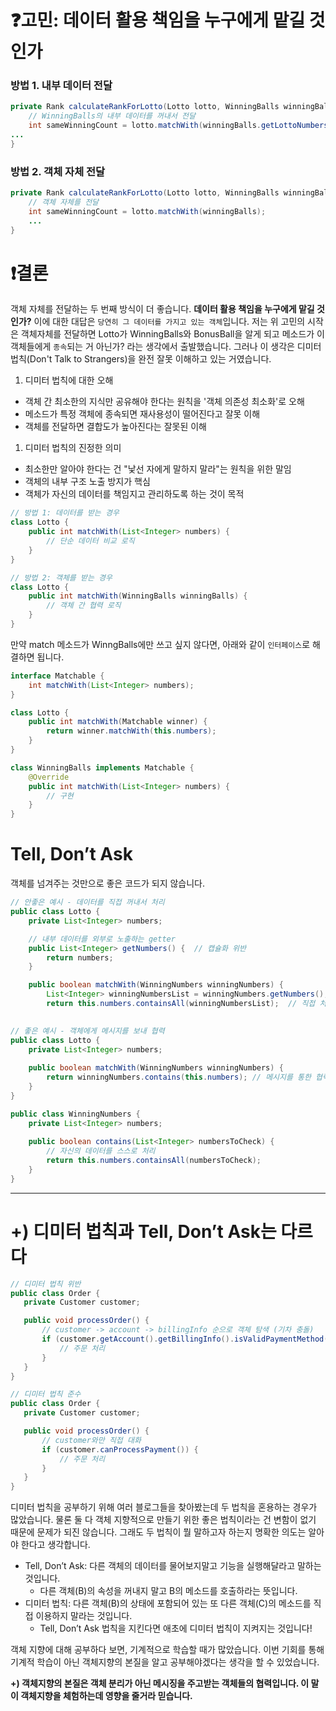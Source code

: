 # ❓고민: 데이터 활용 책임을 누구에게 맡길 것인가

### 방법 1. 내부 데이터 전달

```java
private Rank calculateRankForLotto(Lotto lotto, WinningBalls winningBalls, BonusBall bonusBall) {
    // WinningBalls의 내부 데이터를 꺼내서 전달
    int sameWinningCount = lotto.matchWith(winningBalls.getLottoNumbers());
...
}

```

### 방법 2. 객체 자체 전달

```java
private Rank calculateRankForLotto(Lotto lotto, WinningBalls winningBalls,      BonusBall bonusBall) {
    // 객체 자체를 전달
    int sameWinningCount = lotto.matchWith(winningBalls);
    ...
}

```

# ❗️결론

객체 자체를 전달하는 두 번째 방식이 더 좋습니다. **데이터 활용 책임을 누구에게 맡길 것인가?** 이에 대한 대답은 `당연히 그 데이터를 가지고 있는 객체`입니다. 저는 위 고민의 시작은 객체자체를 전달하면 Lotto가 WinningBalls와 BonusBall을 알게 되고 메소드가 이 객체들에게 `종속`되는 거 아닌가? 라는 생각에서 출발했습니다. 그러나 이 생각은 디미터 법칙(Don't Talk to Strangers)을 완전 잘못 이해하고 있는 거였습니다.

1. 디미터 법칙에 대한 오해
- 객체 간 최소한의 지식만 공유해야 한다는 원칙을 '객체 의존성 최소화'로 오해
- 메소드가 특정 객체에 종속되면 재사용성이 떨어진다고 잘못 이해
- 객체를 전달하면 결합도가 높아진다는 잘못된 이해

1. 디미터 법칙의 진정한 의미
- 최소한만 알아야 한다는 건 "낯선 자에게 말하지 말라"는 원칙을 위한 말임
- 객체의 내부 구조 노출 방지가 핵심
- 객체가 자신의 데이터를 책임지고 관리하도록 하는 것이 목적

```java
// 방법 1: 데이터를 받는 경우
class Lotto {
    public int matchWith(List<Integer> numbers) {
        // 단순 데이터 비교 로직
    }
}

// 방법 2: 객체를 받는 경우
class Lotto {
    public int matchWith(WinningBalls winningBalls) {
        // 객체 간 협력 로직
    }
}

```

만약 match 메소드가 WinngBalls에만 쓰고 싶지 않다면, 아래와 같이 `인터페이스`로 해결하면 됩니다.

```java
interface Matchable {
    int matchWith(List<Integer> numbers);
}

class Lotto {
    public int matchWith(Matchable winner) {
        return winner.matchWith(this.numbers);
    }
}

class WinningBalls implements Matchable {
    @Override
    public int matchWith(List<Integer> numbers) {
        // 구현
    }
}

```

# Tell,  Don’t Ask

객체를 넘겨주는 것만으로 좋은 코드가 되지 않습니다. 

```java
// 안좋은 예시 - 데이터를 직접 꺼내서 처리
public class Lotto {
    private List<Integer> numbers;

    // 내부 데이터를 외부로 노출하는 getter
    public List<Integer> getNumbers() {  // 캡슐화 위반
        return numbers;
    }

    public boolean matchWith(WinningNumbers winningNumbers) {
        List<Integer> winningNumbersList = winningNumbers.getNumbers();  // 데이터를 꺼내서
        return this.numbers.containsAll(winningNumbersList);  // 직접 처리
  

// 좋은 예시 - 객체에게 메시지를 보내 협력
public class Lotto {
    private List<Integer> numbers;
    
    public boolean matchWith(WinningNumbers winningNumbers) {
        return winningNumbers.contains(this.numbers); // 메시지를 통한 협력
    }
}

public class WinningNumbers {
    private List<Integer> numbers;
    
    public boolean contains(List<Integer> numbersToCheck) {
        // 자신의 데이터를 스스로 처리
        return this.numbers.containsAll(numbersToCheck);
    }
}
```

---

# **+) 디미터 법칙과 Tell, Don’t Ask는 다르다**

```java
// 디미터 법칙 위반
public class Order {
   private Customer customer;

   public void processOrder() {
       // customer -> account -> billingInfo 순으로 객체 탐색 (기차 충돌)
       if (customer.getAccount().getBillingInfo().isValidPaymentMethod()) {
           // 주문 처리
       }
   }
}

// 디미터 법칙 준수
public class Order {
   private Customer customer;

   public void processOrder() {
       // customer와만 직접 대화
       if (customer.canProcessPayment()) {
           // 주문 처리
       }
   }
}
```

디미터 법칙을 공부하기 위해 여러 블로그들을 찾아봤는데 두 법칙을 혼용하는 경우가 많았습니다. 물론 둘 다 객체 지향적으로 만들기 위한 좋은 법칙이라는 건 변함이 없기 때문에 문제가 되진 않습니다. 그래도 두 법칙이 뭘 말하고자 하는지 명확한 의도는 알아야 한다고 생각합니다.

- Tell, Don’t Ask: 다른 객체의 데이터를 물어보지말고 기능을 실행해달라고 말하는 것입니다.
    - 다른 객체(B)의 속성을 꺼내지 말고 B의 메소드를 호출하라는 뜻입니다.
- 디미터 법칙: 다른 객체(B)의 상태에 포함되어 있는 또 다른 객체(C)의 메소드를 직접 이용하지 말라는 것입니다.
    - Tell, Don’t Ask 법칙을 지킨다면 애초에 디미터 법칙이 지켜지는 것입니다!

객체 지향에 대해 공부하다 보면, 기계적으로 학습할 때가 많았습니다. 이번 기회를 통해 기계적 학습이 아닌 객체지향의 본질을 알고 공부해야겠다는 생각을 할 수 있었습니다. 

**+) 객체지향의 본질은 객체 분리가 아닌 메시징을 주고받는 객체들의 협력입니다. 이 말이 객체지향을 체험하는데 영향을 줄거라 믿습니다.**
